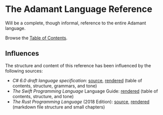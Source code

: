# The Adamant Language Reference

Will be a complete, though informal, reference to the entire Adamant language.

Browse the [Table of Contents](book.md).

## Influences

The structure and content of this reference has been influenced by the following sources:

* *C# 6.0 draft language specification*: [source](https://github.com/dotnet/csharplang/tree/master/spec), [rendered](https://docs.microsoft.com/en-us/dotnet/csharp/language-reference/language-specification/) (table of contents, structure, grammars, and tone)
* *The Swift Programming Language* Language Guide: [rendered](https://docs.swift.org/swift-book/LanguageGuide/TheBasics.html) (table of contents, structure, and tone)
* *The Rust Programming Language* (2018 Edition): [source](https://doc.rust-lang.org/book/2018-edition/), [rendered](https://doc.rust-lang.org/book/2018-edition/) (markdown file structure and small chapters)
